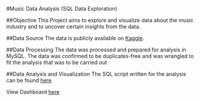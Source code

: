 #Music Data Analysis (SQL Data Exploration)

##Objective
This Project aims to explore and visualize data about the music industry and to uncover certain insights from the data.

##Data Source
The data is publicly available on [Kaggle](https://www.kaggle.com/).

##Data Processing
The data was processed and prepared for analysis in MySQL. The data was confirmed to be duplicates-free and was wrangled to fit the analysis that was to be carried out

##Data Analysis and Visualization
The SQL script written for the analysis can be found [here]()

View Dashboard [here](https://public.tableau.com/app/profile/victor.agbai/viz/MusicDataProject/Dashboard1)
